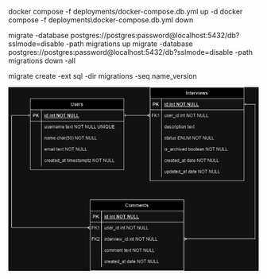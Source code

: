 docker compose -f deployments/docker-compose.db.yml up -d
docker compose -f deployments\docker-compose.db.yml down

migrate -database postgres://postgres:password@localhost:5432/db?sslmode=disable -path migrations up
migrate -database postgres://postgres:password@localhost:5432/db?sslmode=disable -path migrations down -all

migrate create -ext sql -dir migrations -seq name_version

![alt text](https://github.com/chawin-a/robinhood-interview/blob/master/images/db-diagram.png?raw=true)